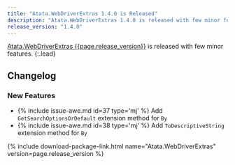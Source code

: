 ```yaml
---
title: "Atata.WebDriverExtras 1.4.0 is Released"
description: "Atata.WebDriverExtras 1.4.0 is released with few minor features."
release_version: "1.4.0"
---
```


[Atata.WebDriverExtras {{page.release_version}}](https://www.nuget.org/packages/Atata.WebDriverExtras/{{page.release_version}})
is released with few minor features.
{:.lead}

<!--more-->

## Changelog

### New Features

- {% include issue-awe.md id=37 type='mj' %} Add `GetSearchOptionsOrDefault` extension method for `By`
- {% include issue-awe.md id=38 type='mj' %} Add `ToDescriptiveString` extension method for `By`

{% include download-package-link.html name="Atata.WebDriverExtras" version=page.release_version %}